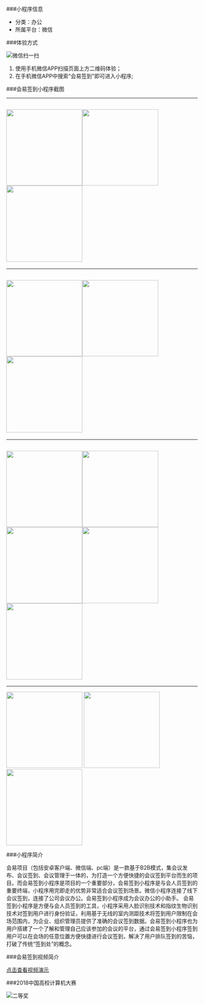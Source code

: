 
###小程序信息

- 分类：办公
- 所属平台：微信

###体验方式

![微信扫一扫](imgs/code.png)

1. 使用手机微信APP扫描页面上方二维码体验；
2. 在手机微信APP中搜索“会易签到”即可进入小程序;

###会易签到小程序截图

---
<img src="imgs/01.png" width="200"/><img src="imgs/02.png" width="200"/><img src="imgs/03.png" width="200"/>
---

---
<img src="imgs/04.png" width="200"/><img src="imgs/05.png" width="200"/><img src="imgs/06.png" width="200"/>
---

---
<img src="imgs/07.png" width="200"/><img src="imgs/08.png" width="200"/><img src="imgs/09.png" width="200"/><img src="imgs/10.png" width="200"/><img src="imgs/11.png" width="200"/>
---

---
<img src="imgs/scan.png" width="200"/>
<img src="imgs/fig.png" width="200"/>
<img src="imgs/face.png" width="200"/>

###小程序简介

会易项目（包括安卓客户端、微信端、pc端）是一款基于B2B模式，集会议发布、会议签到、会议管理于一体的，为打造一个方便快捷的会议签到平台而生的项目。而会易签到小程序是项目的一个重要部分，会易签到小程序是与会人员签到的重要终端，小程序用完即走的优势非常适合会议签到场景。微信小程序连接了线下会议签到，连接了公司会议办公。会易签到小程序成为会议办公的小助手。
会易签到小程序是方便与会人员签到的工具，小程序采用人脸识别技术和指纹生物识别技术对签到用户进行身份验证，利用基于无线的室内测距技术将签到用户限制在会场范围内，为企业、组织管理员提供了准确的会议签到数据。会易签到小程序也为用户搭建了一个了解和管理自己应该参加的会议的平台，通过会易签到小程序签到用户可以在会场的任意位置方便快捷进行会议签到，解决了用户排队签到的苦恼，打破了传统“签到处”的概念。


###会易签到视频简介

[点击查看视频演示](https://v.qq.com/txp/iframe/player.html?vid=g068032qqav)


###2018中国高校计算机大赛

![二等奖](zs.jpg)

